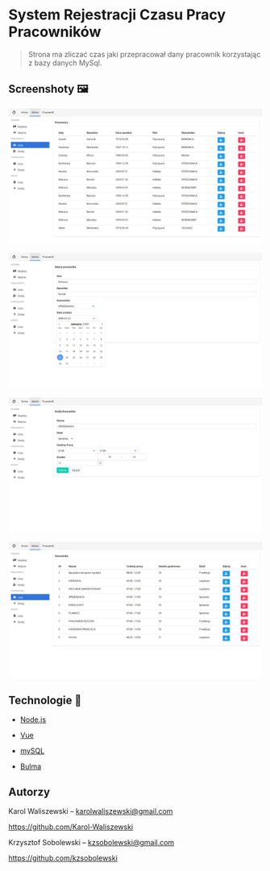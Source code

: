 # System Rejestracji Czasu Pracy Pracowników

> Strona ma zliczać czas jaki przepracował dany pracownik korzystając z bazy danych MySql.

## Screenshoty 🖼️

![](screenshots/Pracownicy.jpg)

![](screenshots/DatePicker.jpg)

![](screenshots/Stanowiska-Kreator.jpg)

![](screenshots/Stanowiska.jpg)

## Technologie :wrench:

+ [Node.js](https://nodejs.org/)

+ [Vue](https://vuejs.org/)

+ [mySQL](https://www.mysql.com/)

+ [Bulma](https://bulma.io/)


## Autorzy

Karol Waliszewski – [karolwaliszewski@gmail.com](mailto:karolwaliszewski@gmail.com)

https://github.com/Karol-Waliszewski

Krzysztof Sobolewski – [kzsobolewski@gmail.com](mailto:kzsobolewski@gmail.com)

https://github.com/kzsobolewski
